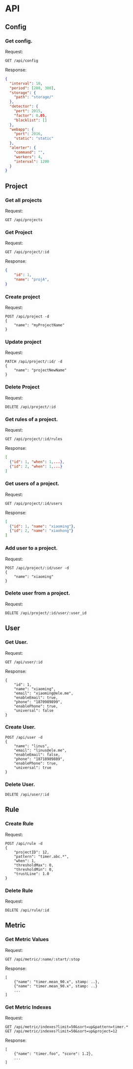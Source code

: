 API
===

Config
------

### Get config.

Request:

```
GET /api/config
```

Response:

```json
{
  "interval": 10,
  "period": [288, 300],
  "storage": {
    "path": "storage/"
  },
  "detector": {
    "port": 2015,
    "factor": 0.05,
    "blacklist": []
  },
  "webapp": {
    "port": 2016,
    "static": "static"
  },
  "alerter": {
    "command": "",
    "workers": 4,
    "interval": 1200
  }
}
```

Project
-------

### Get all projects

Request:

```
GET /api/projects
```

### Get Project

Request:

```
GET /api/project/:id
```

Response:

```json
{
    "id": 1,
    "name": "projA",
}
```

### Create project

Request:

```
POST /api/project -d
{
    "name": "myProjectName"
}
```

### Update project

Request:

```
PATCH /api/project/:id/ -d
{
    "name": "projectNewName"
}
```

### Delete Project

Request:

```
DELETE /api/project/:id
```

### Get rules of a project.

Request:

```
GET /api/project/:id/rules
```

Response:

```json
[
  {"id": 1, "when": 1,...},
  {"id": 2, "when": 1,...}
]
```

### Get users of a project.

Request:

```
GET /api/project/:id/users
```

Response:

```json
[
  {"id": 1, "name": "xiaoming"},
  {"id": 2, "name": "xiaohong"}
]
```

### Add user to a project.

Request:

```
POST /api/project/:id/user -d
{
    "name": "xiaoming"
}
```

### Delete user from a project.

Request:

```
DELETE /api/project/:id/user/:user_id
```

User
----

### Get User.

Request:

```
GET /api/user/:id
```

Response:

```
{
    "id": 1,
    "name": "xiaoming",
    "email": "xiaoming@ele.me",
    "enableEmail": true,
    "phone": "1870989899",
    "enablePhone": true,
    "universal": false
}
```

### Create User.

```
POST /api/user -d
{
    "name": "linus",
    "email": "linus@ele.me",
    "enableEmail": false,
    "phone": "18718989889",
    "enablePhone": true,
    "universal": true
}
```

### Delete User.

```
DELETE /api/user/:id
```

Rule
----

### Create Rule

Request:

```
POST /api/rule -d
{
    "projectID": 12,
    "pattern": "timer.abc.*",
    "when": 1,
    "thresholdMax": 0,
    "thresholdMin": 0,
    "trustLine": 1.0
}
```

### Delete Rule

Request:

```
DELETE /api/rule/:id
```

Metric
------

### Get Metric Values

Request:

```
GET /api/metric/:name/:start/:stop
```

Response:

```
[
    {"name": "timer.mean_90.x", stamp: ..},
    {"name": "timer.mean_90.x", stamp: ..}
    ...
]
```

### Get Metric Indexes

Request:

```
GET /api/metric/indexes?limit=50&sort=up&pattern=timer.*
GET /api/metric/indexes?limit=50&sort=up&project=12
```

Response:

```
[
    {"name": "timer.foo", "score": 1.2},
    ...
]
```
